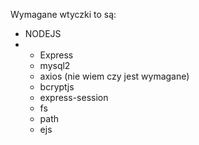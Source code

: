 Wymagane wtyczki to są:
- NODEJS
- - Express
  - mysql2
  - axios (nie wiem czy jest wymagane)
  - bcryptjs
  - express-session
  - fs
  - path
  - ejs
